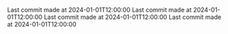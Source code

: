  
Last commit made at 2024-01-01T12:00:00 
Last commit made at 2024-01-01T12:00:00 
Last commit made at 2024-01-01T12:00:00 
Last commit made at 2024-01-01T12:00:00 
